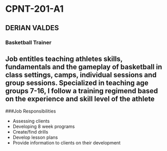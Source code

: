 # CPNT-201-A1
## DERIAN VALDES
### Basketball Trainer
Job entitles teaching athletes skills, fundamentals and the gameplay
of basketball in class settings, camps, individual sessions and group sessions. 
Specialized in teaching age groups 7-16, I follow a training regimend based
on the experience and skill level of the athlete
---
###Job Responsibilities
- Assessing clients
- Developing 8 week programs
- Create/find drills
- Develop lesson plans
- Provide information to clients on their development
